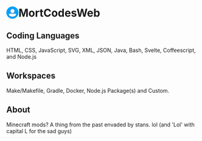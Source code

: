 # <img src="user.png" width="32" style="float:left;"></img> MortCodesWeb

## Coding Languages
HTML, CSS, JavaScript, SVG, XML, JSON, Java, Bash, Svelte, Coffeescript, and Node.js
## Workspaces
Make/Makefile, Gradle, Docker, Node.js Package(s) and Custom.
## About
Minecraft mods? A thing from the past envaded by stans. lol (and 'Lol' with capital L for the sad guys)
